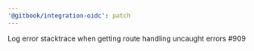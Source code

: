 ```yaml
---
'@gitbook/integration-oidc': patch
---
```


Log error stacktrace when getting route handling uncaught errors #909
